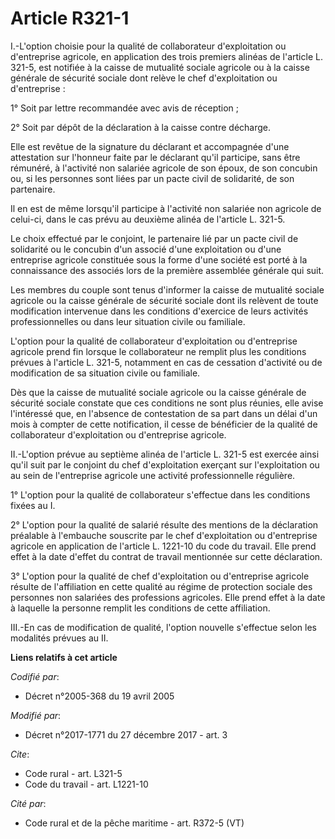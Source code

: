 # Article R321-1

I.-L'option choisie pour la qualité de collaborateur d'exploitation ou d'entreprise agricole, en application des trois
premiers alinéas de l'article L. 321-5, est notifiée à la caisse de mutualité sociale agricole ou à la caisse générale de
sécurité sociale dont relève le chef d'exploitation ou d'entreprise : 

1° Soit par lettre recommandée avec avis de réception ; 

2° Soit par dépôt de la déclaration à la caisse contre décharge. 

Elle est revêtue de la signature du déclarant et accompagnée d'une attestation sur l'honneur faite par le déclarant qu'il
participe, sans être rémunéré, à l'activité non salariée agricole de son époux, de son concubin ou, si les personnes sont
liées par un pacte civil de solidarité, de son partenaire. 

Il en est de même lorsqu'il participe à l'activité non salariée non agricole de celui-ci, dans le cas prévu au deuxième
alinéa de l'article L. 321-5. 

Le choix effectué par le conjoint, le partenaire lié par un pacte civil de solidarité ou le concubin d'un associé d'une
exploitation ou d'une entreprise agricole constituée sous la forme d'une société est porté à la connaissance des associés
lors de la première assemblée générale qui suit. 

Les membres du couple sont tenus d'informer la caisse de mutualité sociale agricole ou la caisse générale de sécurité sociale
dont ils relèvent de toute modification intervenue dans les conditions d'exercice de leurs activités professionnelles ou dans
leur situation civile ou familiale. 

L'option pour la qualité de collaborateur d'exploitation ou d'entreprise agricole prend fin lorsque le collaborateur ne
remplit plus les conditions prévues à l'article L. 321-5, notamment en cas de cessation d'activité ou de modification de sa
situation civile ou familiale. 

Dès que la caisse de mutualité sociale agricole ou la caisse générale de sécurité sociale constate que ces conditions ne sont
plus réunies, elle avise l'intéressé que, en l'absence de contestation de sa part dans un délai d'un mois à compter de cette
notification, il cesse de bénéficier de la qualité de collaborateur d'exploitation ou d'entreprise agricole. 

II.-L'option prévue au septième alinéa de l'article L. 321-5 est exercée ainsi qu'il suit par le conjoint du chef
d'exploitation exerçant sur l'exploitation ou au sein de l'entreprise agricole une activité professionnelle régulière. 

1° L'option pour la qualité de collaborateur s'effectue dans les conditions fixées au I. 

2° L'option pour la qualité de salarié résulte des mentions de la déclaration préalable à l'embauche souscrite par le chef
d'exploitation ou d'entreprise agricole en application de l'article L. 1221-10 du code du travail. Elle prend effet à la date
d'effet du contrat de travail mentionnée sur cette déclaration. 

3° L'option pour la qualité de chef d'exploitation ou d'entreprise agricole résulte de l'affiliation en cette qualité au
régime de protection sociale des personnes non salariées des professions agricoles. Elle prend effet à la date à laquelle la
personne remplit les conditions de cette affiliation. 

III.-En cas de modification de qualité, l'option nouvelle s'effectue selon les modalités prévues au II.

**Liens relatifs à cet article**

_Codifié par_:

  - Décret n°2005-368 du 19 avril 2005

_Modifié par_:

  - Décret n°2017-1771 du 27 décembre 2017 - art. 3

_Cite_:

  - Code rural - art. L321-5
  - Code du travail - art. L1221-10

_Cité par_:

  - Code rural et de la pêche maritime - art. R372-5 (VT)
